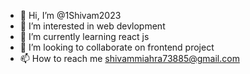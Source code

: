 - 👋 Hi, I’m @1Shivam2023
- 👀 I’m interested in web devlopment
- 🌱 I’m currently learning react js
- 💞️ I’m looking to collaborate on frontend project
- 📫 How to reach me shivammiahra73885@gmail.com

<!---
1Shivam2023/1Shivam2023 is a ✨ special ✨ repository because its `README.md` (this file) appears on your GitHub profile.
You can click the Preview link to take a look at your changes.
--->
